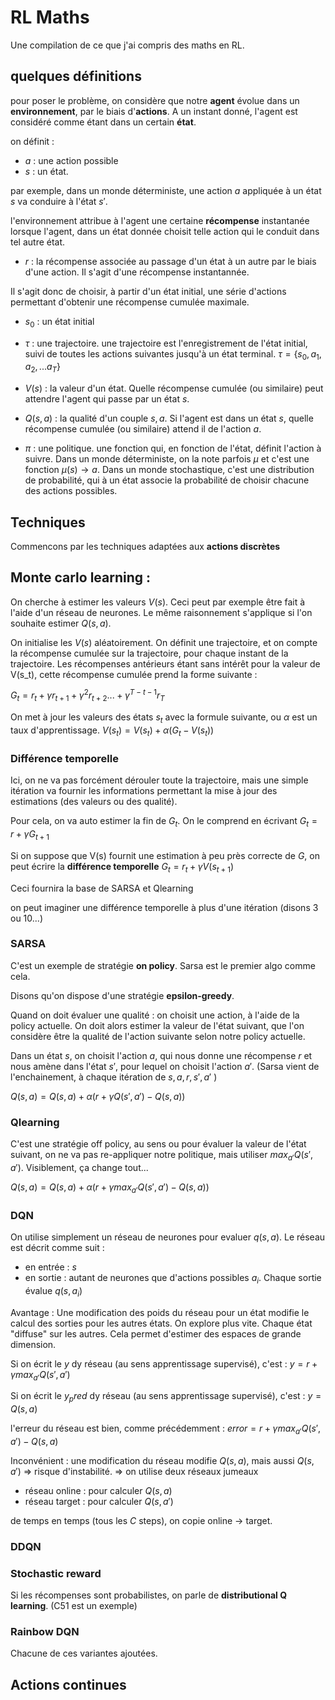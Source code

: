 # RL Maths

Une compilation de ce que j'ai compris des maths en RL.

## quelques définitions

pour poser le problème, on considère que notre **agent** évolue dans un **environnement**, par le biais d'**actions**.
A un instant donné, l'agent est considéré comme étant dans un certain **état**.


on définit :
- $a$ : une action possible
- $s$ : un état.


par exemple, dans un monde déterministe, une action $a$ appliquée à un état $s$
va conduire à l'état $s'$.

l'environnement attribue à l'agent une certaine **récompense** instantanée
lorsque l'agent, dans un état donnée choisit telle action qui le conduit dans tel autre état.

- $r$ : la récompense associée au passage d'un état à un autre par le biais d'une action. Il s'agit d'une récompense instantannée.

Il s'agit donc de choisir, à partir d'un état initial, une série d'actions permettant d'obtenir une récompense cumulée maximale.

- $s_0$ : un état initial

- $\tau$ : une trajectoire. une trajectoire est l'enregistrement de l'état initial, suivi de toutes les actions suivantes jusqu'à un état terminal. $\tau = \{s_0, a_1,a_2,... a_T\}$

- $V(s)$ : la valeur d'un état. Quelle récompense cumulée (ou similaire) peut attendre l'agent qui passe par un état $s$.

- $Q(s,a)$ : la qualité d'un couple $s,a$. Si l'agent est dans un état $s$, quelle récompense cumulée (ou similaire) attend il de l'action $a$.

- $\pi$ : une politique. une fonction qui, en fonction de l'état, définit l'action à suivre. Dans un monde déterministe, on la note parfois $\mu$ et c'est une fonction $\mu(s) \rightarrow a$. Dans un monde stochastique, c'est une distribution de probabilité, qui à un état associe la probabilité de choisir chacune des actions possibles.

## Techniques

Commencons par les techniques adaptées aux **actions discrètes**

## Monte carlo learning :

On cherche à estimer les valeurs $V(s)$. Ceci peut par exemple être fait à l'aide d'un réseau de neurones. Le même raisonnement s'applique si l'on souhaite estimer $Q(s,a)$.

On initialise les $V(s)$ aléatoirement.
On définit une trajectoire, et on compte la récompense cumulée sur la trajectoire,
pour chaque instant de la trajectoire. Les récompenses antérieurs étant sans intérêt pour la valeur de V(s_t), cette récompense cumulée prend la forme suivante :

$G_t = r_t + \gamma r_{t+1} + \gamma^2 r_{t+2} ... + \gamma^{T-t-1} r_{T}$

On met à jour les valeurs des états $s_t$ avec la formule suivante, ou $\alpha$ est un taux d'apprentissage.
$V(s_t) = V(s_t) + \alpha (G_t - V(s_t))$

### Différence temporelle

Ici, on ne va pas forcément dérouler toute la trajectoire, mais une simple itération
va fournir les informations permettant la mise à jour des estimations (des valeurs ou des qualité).

Pour cela, on va auto estimer la fin de $G_t$. On le comprend en écrivant 
$G_t = r + \gamma G_{t+1}$


Si on suppose que V(s) fournit une estimation à peu près correcte de $G$,
on peut écrire la **différence temporelle**
$G_t = r_t + \gamma V(s_{t+1})$

Ceci fournira la base de SARSA et Qlearning

on peut imaginer une différence temporelle à plus d'une itération (disons 3 ou 10...)

### SARSA

C'est un exemple de stratégie **on policy**. Sarsa est le premier algo comme cela.

Disons  qu'on dispose d'une stratégie **epsilon-greedy**.

Quand on doit évaluer une qualité : on choisit une action, à l'aide de la policy actuelle. On doit alors estimer la valeur de l'état suivant, que l'on considère être la qualité de l'action suivante selon notre policy actuelle.

Dans un état $s$, on choisit l'action $a$, qui nous donne une récompense $r$ et nous amène dans l'état $s'$, pour lequel on choisit l'action $a'$.
(Sarsa vient de l'enchainement, à chaque itération de $s,a,r,s',a'$ )

$Q(s,a) = Q(s,a) + \alpha (r + \gamma Q(s',a') - Q(s,a))$

### Qlearning
C'est une stratégie off policy, au sens ou pour évaluer la valeur de l'état suivant,
on ne va pas re-appliquer notre politique, mais utiliser $max_{a'} Q(s',a')$.
Visiblement, ça change tout...

$Q(s,a) = Q(s,a) + \alpha (r + \gamma max_{a'} Q(s',a') - Q(s,a))$

### DQN
On utilise simplement un réseau de neurones pour evaluer $q(s,a)$.
Le réseau est décrit comme suit :
- en entrée : $s$
- en sortie : autant de neurones que d'actions possibles $a_i$. Chaque sortie
évalue $q(s,a_i)$

Avantage : Une modification des poids du réseau pour un état modifie le calcul
des sorties pour les autres états. On explore plus vite. Chaque état "diffuse" sur les autres. Cela permet d'estimer des espaces de grande dimension.

Si on écrit le $y$ dy réseau (au sens apprentissage supervisé), c'est :
$y = r + \gamma max_{a'} Q(s',a')$

Si on écrit le $y_pred$ dy réseau (au sens apprentissage supervisé), c'est :
$y = Q(s,a)$

l'erreur du réseau est bien, comme précédemment :
$error = r + \gamma max_{a'} Q(s',a') - Q(s,a)$

Inconvénient : une modification du réseau modifie $Q(s,a)$, mais aussi
$Q(s,a')$ => risque d'instabilité. => on utilise deux réseaux jumeaux

- réseau online : pour calculer $Q(s,a)$
- réseau target : pour calculer $Q(s,a')$

de temps en temps (tous les $C$ steps), on copie online -> target.

### DDQN

### Stochastic reward
Si les récompenses sont probabilistes, on parle de **distributional Q learning**.
(C51 est un exemple)

### Rainbow DQN
Chacune de ces variantes ajoutées.

## Actions continues

